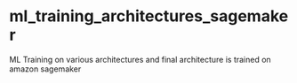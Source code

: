 # ml_training_architectures_sagemaker
ML Training on various architectures and final architecture is trained on amazon sagemaker
